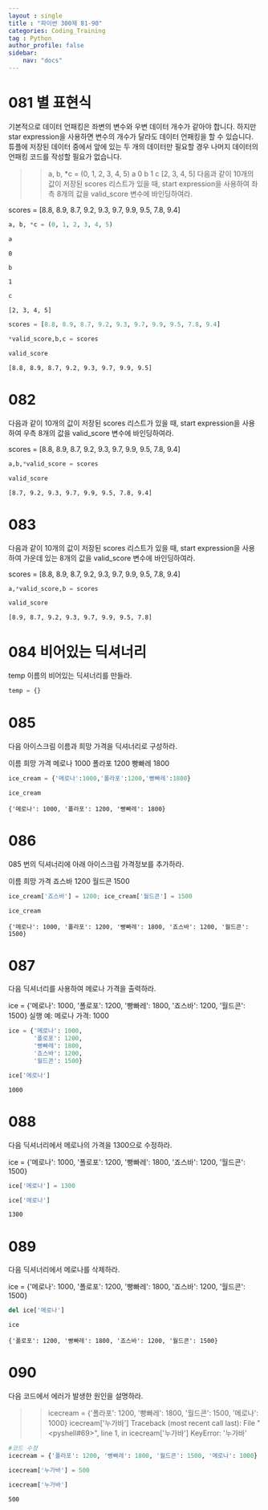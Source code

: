 ```yaml
---
layout : single
title : "파이썬 300제 81-90"
categories: Coding_Training
tag : Python
author_profile: false
sidebar:
    nav: "docs"
---
```

# 081 별 표현식
기본적으로 데이터 언패킹은 좌변의 변수와 우변 데이터 개수가 같아야 합니다. 하지만 star expression을 사용하면 변수의 개수가 달라도 데이터 언패킹을 할 수 있습니다. 튜플에 저장된 데이터 중에서 앞에 있는 두 개의 데이터만 필요할 경우 나머지 데이터의 언패킹 코드를 작성할 필요가 없습니다.

>> a, b, *c = (0, 1, 2, 3, 4, 5)
>> a
0
>> b
1
>> c
[2, 3, 4, 5]
다음과 같이 10개의 값이 저장된 scores 리스트가 있을 때, start expression을 사용하여 좌측 8개의 값을 valid_score 변수에 바인딩하여라.

scores = [8.8, 8.9, 8.7, 9.2, 9.3, 9.7, 9.9, 9.5, 7.8, 9.4] 


```python
a, b, *c = (0, 1, 2, 3, 4, 5)
```


```python
a
```




    0




```python
b
```




    1




```python
c
```




    [2, 3, 4, 5]




```python
scores = [8.8, 8.9, 8.7, 9.2, 9.3, 9.7, 9.9, 9.5, 7.8, 9.4]
```


```python
*valid_score,b,c = scores
```


```python
valid_score
```




    [8.8, 8.9, 8.7, 9.2, 9.3, 9.7, 9.9, 9.5]



 # 082
다음과 같이 10개의 값이 저장된 scores 리스트가 있을 때, start expression을 사용하여 우측 8개의 값을 valid_score 변수에 바인딩하여라.

scores = [8.8, 8.9, 8.7, 9.2, 9.3, 9.7, 9.9, 9.5, 7.8, 9.4]  


```python
a,b,*valid_score = scores
```


```python
valid_score
```




    [8.7, 9.2, 9.3, 9.7, 9.9, 9.5, 7.8, 9.4]



# 083
다음과 같이 10개의 값이 저장된 scores 리스트가 있을 때, start expression을 사용하여 가운데 있는 8개의 값을 valid_score 변수에 바인딩하여라.


scores = [8.8, 8.9, 8.7, 9.2, 9.3, 9.7, 9.9, 9.5, 7.8, 9.4] 


```python
a,*valid_score,b = scores
```


```python
valid_score
```




    [8.9, 8.7, 9.2, 9.3, 9.7, 9.9, 9.5, 7.8]



# 084 비어있는 딕셔너리
temp 이름의 비어있는 딕셔너리를 만들라. 


```python
temp = {}
```

# 085
다음 아이스크림 이름과 희망 가격을 딕셔너리로 구성하라.

이름	희망 가격
메로나	1000
폴라포	1200
빵빠레	1800 


```python
ice_cream = {'메로나':1000,'폴라포':1200,'빵빠레':1800}
```


```python
ice_cream
```




    {'메로나': 1000, '폴라포': 1200, '빵빠레': 1800}



# 086
085 번의 딕셔너리에 아래 아이스크림 가격정보를 추가하라.

이름	희망 가격
죠스바	1200
월드콘	1500 


```python
ice_cream['죠스바'] = 1200; ice_cream['월드콘'] = 1500
```


```python
ice_cream
```




    {'메로나': 1000, '폴라포': 1200, '빵빠레': 1800, '죠스바': 1200, '월드콘': 1500}



# 087
다음 딕셔너리를 사용하여 메로나 가격을 출력하라.

ice = {'메로나': 1000,
       '폴로포': 1200,
       '빵빠레': 1800,
       '죠스바': 1200,
       '월드콘': 1500}
실행 예:
메로나 가격: 1000 


```python
ice = {'메로나': 1000,
       '폴로포': 1200,
       '빵빠레': 1800,
       '죠스바': 1200,
       '월드콘': 1500}
```


```python
ice['메로나']
```




    1000



# 088
다음 딕셔너리에서 메로나의 가격을 1300으로 수정하라.

ice = {'메로나': 1000,
       '폴로포': 1200,
       '빵빠레': 1800,
       '죠스바': 1200,
       '월드콘': 1500}


```python
ice['메로나'] = 1300
```


```python
ice['메로나']
```




    1300



# 089
다음 딕셔너리에서 메로나를 삭제하라.

ice = {'메로나': 1000,
       '폴로포': 1200,
       '빵빠레': 1800,
       '죠스바': 1200,
       '월드콘': 1500}


```python
del ice['메로나']
```


```python
ice
```




    {'폴로포': 1200, '빵빠레': 1800, '죠스바': 1200, '월드콘': 1500}



# 090
다음 코드에서 에러가 발생한 원인을 설명하라.

>> icecream = {'폴라포': 1200, '빵빠레': 1800, '월드콘': 1500, '메로나': 1000}
>> icecream['누가바']
Traceback (most recent call last):
  File "<pyshell#69>", line 1, in <module>
    icecream['누가바']
KeyError: '누가바'


```python
#코드 수정
icecream = {'폴라포': 1200, '빵빠레': 1800, '월드콘': 1500, '메로나': 1000}
```


```python
icecream['누가바'] = 500
```


```python
icecream['누가바']
```




    500




```python

```
